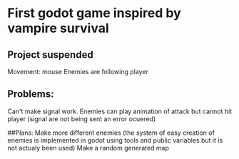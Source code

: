 # First godot game inspired by vampire survival

## Project suspended
Movement: mouse
Enemies are following player
## Problems:
Can't make signal work.
Enemies can play animation of attack but cannot hit player (signal are not being sent an error ocuered)

##Plans:
Make more different enemies (the system of easy creation of enemies is implemented in godot using tools and public variables but it is not actualy been used)
Make a random generated map
